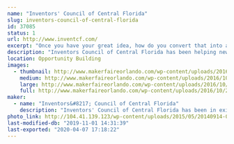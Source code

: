 ```yaml
---
name: "Inventors' Council of Central Florida"
slug: inventors-council-of-central-florida
id: 37085
status: 1
url: http://www.inventcf.com/
excerpt: "Once you have your great idea, how do you convert that into a product?  Inventors' Council of Central Florida offers free guidance to help you navigate the product development world.  Participate in market surveys which will define future products and WIN PRIZES.  Come to one of our meetings on the first Saturday of each month."
description: "Inventors Council of Central Florida has been helping new inventors for over 42 years.  Once you have your great idea, how do you convert that into a product?  ICCF offers free guidance to help you navigate the product development world.  Come to one of our meetings on the first Saturday of each month at FamiLAB in Longwood or the National Entrepreneur's Center in Orlando Fashion Square."
location: Opportunity Building
images:
  - thumbnail: http://www.makerfaireorlando.com/wp-content/uploads/2016/10/20140914-018-OMF-ShadePop-S.jpg
    medium: http://www.makerfaireorlando.com/wp-content/uploads/2016/10/20140914-018-OMF-ShadePop-S.jpg
    large: http://www.makerfaireorlando.com/wp-content/uploads/2016/10/20140914-018-OMF-ShadePop-S.jpg
    full: http://www.makerfaireorlando.com/wp-content/uploads/2016/10/20140914-018-OMF-ShadePop-S.jpg
maker:
  - name: "Inventors&#8217; Council of Central Florida"
    description: "Inventors' Council of Central Florida has been in existence for over 40 years.  We offer free information and support to inventors of all ages to help them determine the next step in the development of their ideas."
photo_link: http://104.41.139.123/wp-content/uploads/2015/05/20140914-023-OMF-ICCF-S.jpg
last-modified-db: "2019-11-01 14:31:39"
last-exported: "2020-04-07 17:18:22"
---
```

